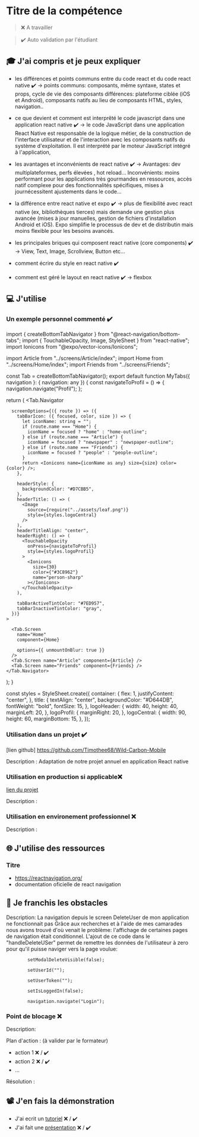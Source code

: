 # Titre de la compétence

> ❌ A travailler

> ✔️ Auto validation par l'étudiant

## 🎓 J'ai compris et je peux expliquer

- les différences et points communs entre du code react et du code react native ✔️
  -> points communs: composants, même syntaxe, states et props, cycle de vie des composants
  différences: plateforme ciblée (iOS et Android), composants natifs au lieu de composants HTML, styles, navigation..

- ce que devient et comment est interprêté le code javascript dans une application react native ✔️
  -> le code JavaScript dans une application React Native est responsable de la logique métier, de la construction de l'interface utilisateur et de l'interaction avec les composants natifs du système d'exploitation. Il est interprété par le moteur JavaScript intégré à l'application,

- les avantages et inconvénients de react native ✔️
  -> Avantages: dev multiplateformes, perfs élevées , hot reload... Inconvénients: moins performant pour les applications très gourmandes en ressources,
  accès natif complexe pour des fonctionnalités spécifiques, mises à journécessitent ajustements dans le code...

- la différence entre react native et expo ✔️
  -> plus de flexibilité avec react native (ex, bibliothèques tierces) mais demande une gestion plus avancée (mises à jour manuelles, gestion de fichiers
  d'installation Android et iOS). Expo simplifie le processus de dev et de distributin mais moins flexible pour les besoins avancés.

- les principales briques qui composent react native (core components) ✔️
  -> View, Text, Image, Scrollview, Button etc...

- comment écrire du style en react native ✔️
- comment est géré le layout en react native ✔️
  -> flexbox

## 💻 J'utilise

### Un exemple personnel commenté ✔️

<!-- createBottomNavigator permet de créer une barre de navigation en bas de page -->

import { createBottomTabNavigator } from "@react-navigation/bottom-tabs";
import { TouchableOpacity, Image, StyleSheet } from "react-native";
import Ionicons from "@expo/vector-icons/Ionicons";

import Article from "../screens/Article/index";
import Home from "../screens/Home/index";
import Friends from "../screens/Friends";

const Tab = createBottomTabNavigator();
export default function MyTabs({ navigation }: { navigation: any }) {
const navigateToProfil = () => {
navigation.navigate("Profil");
};

return (
<Tab.Navigator

<!-- code pour définir l'affichage et les options d'affichage des icones du menu selon la page sur laquelle on se trouve-->

      screenOptions={({ route }) => ({
        tabBarIcon: ({ focused, color, size }) => {
          let iconName: string = "";
          if (route.name === "Home") {
            iconName = focused ? "home" : "home-outline";
          } else if (route.name === "Article") {
            iconName = focused ? "newspaper" : "newspaper-outline";
          } else if (route.name === "Friends") {
            iconName = focused ? "people" : "people-outline";
          }
          return <Ionicons name={iconName as any} size={size} color={color} />;
        },

<!-- tout ce qui est 'header' définit ce qui s'affiche en haut de page -->

        headerStyle: {
          backgroundColor: "#D7CBB5",
        },
        headerTitle: () => (
          <Image
            source={require("../assets/leaf.png")}
            style={styles.logoCentral}
          />
        ),
        headerTitleAlign: "center",
        headerRight: () => (
          <TouchableOpacity
            onPress={navigateToProfil}
            style={styles.logoProfil}
          >
            <Ionicons
              size={30}
              color={"#3C8962"}
              name="person-sharp"
            ></Ionicons>
          </TouchableOpacity>
        ),

<!-- Définit les couleurs d'onglets actifs et inactifs -->

        tabBarActiveTintColor: "#7ED957",
        tabBarInactiveTintColor: "gray",
      })}
    >

<!-- screen: chaque page de l'appli, par défaut on est sur Home, Tab permet la navigation enre les screens -->

      <Tab.Screen
        name="Home"
        component={Home}

<!-- cette option démonte l'écran lorsque l'utilisateur quitte cet écran (démoter= composants retirés de la mémoire ) -->

        options={{ unmountOnBlur: true }}
      />
      <Tab.Screen name="Article" component={Article} />
      <Tab.Screen name="Friends" component={Friends} />
    </Tab.Navigator>

);
}

<!-- Stylesheet est une classe fournie par react native qui optimise la gestion des styles.
Quand on appelle Stylesheet.create() on crée un nouvel objet de feuille de style. Entre les accolades on met tout le style que l'on veut-->

const styles = StyleSheet.create({
container: {
flex: 1,
justifyContent: "center",
},
title: {
textAlign: "center",
backgroundColor: "#D644DB",
fontWeight: "bold",
fontSize: 15,
},
logoHeader: {
width: 40,
height: 40,
marginLeft: 20,
},
logoProfil: {
marginRight: 20,
},
logoCentral: {
width: 90,
height: 60,
marginBottom: 15,
},
});

### Utilisation dans un projet ✔️

[lien github] https://github.com/Timothee68/Wild-Carbon-Mobile

Description :
Adaptation de notre projet annuel en application React native

### Utilisation en production si applicable❌

[lien du projet](...)

Description :

### Utilisation en environement professionnel ❌

Description :

## 🌐 J'utilise des ressources

### Titre

- https://reactnavigation.org/
- documentation oficielle de react navigation

## 🚧 Je franchis les obstacles

Description: La navigation depuis le screen DeleteUser de mon application ne fonctionnait pas
Grâce aux recherches et à l'aide de mes camarades nous avons trouvé d'où venait le problème: l'affichage de certaines pages de navigation était conditionnel.
L'ajout de ce code dans le "handleDeleteUSer" permet de remettre les données de l'utilisateur à zero pour qu'il puisse naviger vers la page voulue:

<!-- ferme la modale sur laquelle on est -->

            setModalDeleteVisible(false);

<!-- met à jour l'état de userId: utilisateur effacé -->

    		setUserId("");

<!-- même chose que pour userId -->

    		setUserToken("");

<!-- l'utilisateurn'est plus connecté -->

    		setIsLoggedIn(false);

<!-- renvoie vers le screen "Login" -->

    		navigation.navigate("Login");

### Point de blocage ❌

Description:

Plan d'action : (à valider par le formateur)

- action 1 ❌ / ✔️
- action 2 ❌ / ✔️
- ...

Résolution :

## 📽️ J'en fais la démonstration

- J'ai ecrit un [tutoriel](...) ❌ / ✔️
- J'ai fait une [présentation](...) ❌ / ✔️
